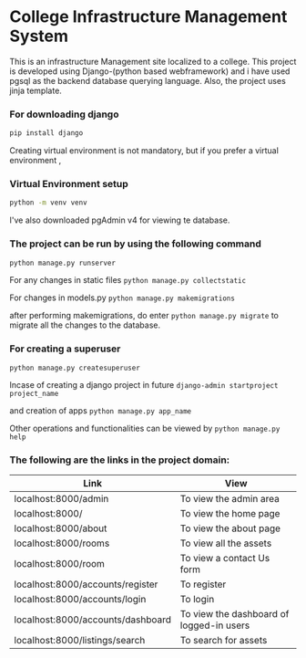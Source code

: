 # College Infrastructure Management System
This is an infrastructure Management site localized to a college. This project is developed using Django-(python based webframework) and i have used pgsql as the backend database querying language. Also, the project uses jinja template.

### For downloading django
```sh
pip install django
```
Creating virtual environment is not mandatory, but if you prefer a virtual environment , 
### Virtual Environment setup 
```sh
python -m venv venv
```
I've also downloaded pgAdmin v4 for viewing te database.
### The project can be run by using the following command 
```sh
python manage.py runserver
```
For any changes in static files ``` python manage.py collectstatic ```

For changes in models.py ``` python manage.py makemigrations ```

after performing makemigrations, do enter ``` python manage.py migrate ``` to migrate all the changes to the database.

### For creating a superuser
``` python manage.py createsuperuser ``` 

Incase of creating a django project in future ``` django-admin startproject project_name ```

and creation of apps ``` python manage.py app_name ```

Other operations and functionalities can be viewed by ``` python manage.py help ```

### The following are the links in the project domain:

| Link | View |
| -------- | -------- |
| localhost:8000/admin | To view the admin area |
| localhost:8000/ | To view the home page |
| localhost:8000/about | To view the about page |
| localhost:8000/rooms | To view all the assets |
| localhost:8000/room | To view a contact Us form |
| localhost:8000/accounts/register | To register | 
| localhost:8000/accounts/login | To login |
| localhost:8000/accounts/dashboard | To view the dashboard of logged-in users |
| localhost:8000/listings/search | To search for assets |
